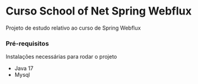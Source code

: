 # Curso School of Net Spring Webflux

Projeto de estudo relativo ao curso de Spring Webflux

### Pré-requisitos

Instalações necessárias para rodar o projeto
* Java 17
* Mysql

